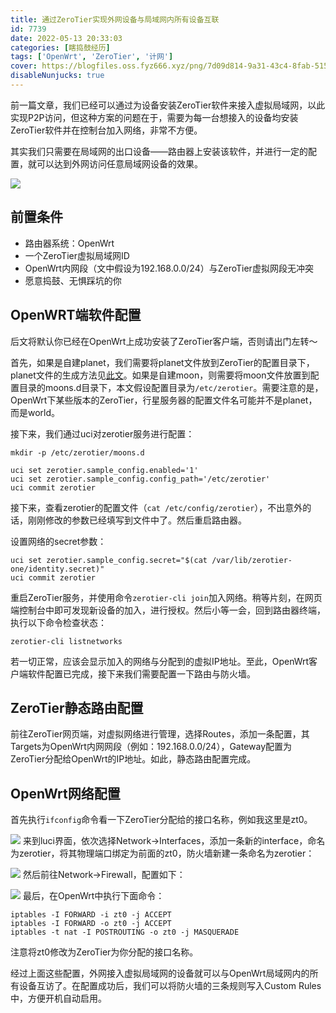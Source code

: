 ```yaml
---
title: 通过ZeroTier实现外网设备与局域网内所有设备互联
id: 7739
date: 2022-05-13 20:33:03
categories: [瞎捣鼓经历]
tags: ['OpenWrt', 'ZeroTier', '计网']
cover: https://blogfiles.oss.fyz666.xyz/png/7d09d814-9a31-43c4-8fab-51528c872dc0.png
disableNunjucks: true
---
```


前一篇文章，我们已经可以通过为设备安装ZeroTier软件来接入虚拟局域网，以此实现P2P访问，但这种方案的问题在于，需要为每一台想接入的设备均安装ZeroTier软件并在控制台加入网络，非常不方便。

其实我们只需要在局域网的出口设备——路由器上安装该软件，并进行一定的配置，就可以达到外网访问任意局域网设备的效果。

![](https://blogfiles.oss.fyz666.xyz/png/7d09d814-9a31-43c4-8fab-51528c872dc0.png)
## 前置条件


- 路由器系统：OpenWrt
- 一个ZeroTier虚拟局域网ID
- OpenWrt内网段（文中假设为192.168.0.0/24）与ZeroTier虚拟网段无冲突
- 愿意捣鼓、无惧踩坑的你

## OpenWRT端软件配置


后文将默认你已经在OpenWrt上成功安装了ZeroTier客户端，否则请出门左转～


首先，如果是自建planet，我们需要将planet文件放到ZeroTier的配置目录下，planet文件的生成方法见[此文](/blog/7728/)。如果是自建moon，则需要将moon文件放置到配置目录的moons.d目录下，本文假设配置目录为`/etc/zerotier`。需要注意的是，OpenWrt下某些版本的ZeroTier，行星服务器的配置文件名可能并不是planet，而是world。


接下来，我们通过uci对zerotier服务进行配置：

```shell
mkdir -p /etc/zerotier/moons.d

uci set zerotier.sample_config.enabled='1'
uci set zerotier.sample_config.config_path='/etc/zerotier'
uci commit zerotier
```

接下来，查看zerotier的配置文件（`cat /etc/config/zerotier`），不出意外的话，刚刚修改的参数已经填写到文件中了。然后重启路由器。


设置网络的secret参数：

```shell
uci set zerotier.sample_config.secret="$(cat /var/lib/zerotier-one/identity.secret)"
uci commit zerotier
```

重启ZeroTier服务，并使用命令`zerotier-cli join`加入网络。稍等片刻，在网页端控制台中即可发现新设备的加入，进行授权。然后小等一会，回到路由器终端，执行以下命令检查状态：

```shell
zerotier-cli listnetworks
```

若一切正常，应该会显示加入的网络与分配到的虚拟IP地址。至此，OpenWrt客户端软件配置已完成，接下来我们需要配置一下路由与防火墙。


## ZeroTier静态路由配置


前往ZeroTier网页端，对虚拟网络进行管理，选择Routes，添加一条配置，其Targets为OpenWrt内网网段（例如：192.168.0.0/24），Gateway配置为ZeroTier分配给OpenWrt的IP地址。如此，静态路由配置完成。


## OpenWrt网络配置


首先执行`ifconfig`命令看一下ZeroTier分配给的接口名称，例如我这里是zt0。

![](https://blogfiles.oss.fyz666.xyz/png/813e833c-acdf-4f7a-9103-5c703b677ffb.png)
来到luci界面，依次选择Network->Interfaces，添加一条新的interface，命名为zerotier，将其物理端口绑定为前面的zt0，防火墙新建一条命名为zerotier：

![](https://blogfiles.oss.fyz666.xyz/png/b27fdadf-722e-43bb-ae97-b1791d3df92f.png)
然后前往Network->Firewall，配置如下：

![](https://blogfiles.oss.fyz666.xyz/png/68fa929e-c387-4053-9083-89df0338f673.png)
最后，在OpenWrt中执行下面命令：

```shell
iptables -I FORWARD -i zt0 -j ACCEPT
iptables -I FORWARD -o zt0 -j ACCEPT
iptables -t nat -I POSTROUTING -o zt0 -j MASQUERADE
```

注意将zt0修改为ZeroTier为你分配的接口名称。


经过上面这些配置，外网接入虚拟局域网的设备就可以与OpenWrt局域网内的所有设备互访了。在配置成功后，我们可以将防火墙的三条规则写入Custom Rules中，方便开机自动启用。
